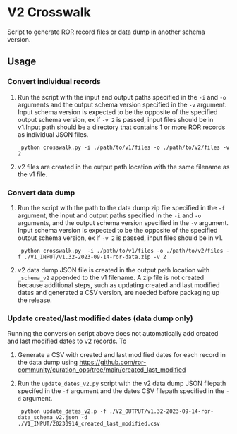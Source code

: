 # V2 Crosswalk
Script to generate ROR record files or data dump in another schema version.

## Usage

### Convert individual records
1. Run the script with the input and output paths specified in the `-i` and `-o` arguments and the output schema version specified in the `-v` argument. Input schema version is expected to be the opposite of the specified output schema version, ex if `-v 2` is passed, input files should be in v1.Input path should be a directory that contains 1 or more ROR records as individual JSON files.

        python crosswalk.py -i ./path/to/v1/files -o ./path/to/v2/files -v 2

2. v2 files are created in the output path location with the same filename as the v1 file.

### Convert data dump
1. Run the script with the path to the data dump zip file specified in the `-f` argument, the input and output paths specified in the `-i` and `-o` arguments, and the output schema version specified in the `-v` argument. Input schema version is expected to be the opposite of the specified output schema version, ex if `-v 2` is passed, input files should be in v1.

        python crosswalk.py  -i ./path/to/v1/files -o ./path/to/v2/files -f ./V1_INPUT/v1.32-2023-09-14-ror-data.zip -v 2

2. v2 data dump JSON file is created in the output path location with `_schema_v2` appended to the v1 filename. A zip file is not created because additional steps, such as updating created and last modified dates and generated a CSV version, are needed before packaging up the release.

### Update created/last modified dates (data dump only)
Running the conversion script above does not automatically add created and last modified dates to v2 records. To

1. Generate a CSV with created and last modified dates for each record in the data dump using https://github.com/ror-community/curation_ops/tree/main/created_last_modified

2. Run the `update_dates_v2.py` script with the v2 data dump JSON filepath specifed in the `-f` argument and the dates CSV filepath specified in the `-d` argument.

        python update_dates_v2.p -f ./V2_OUTPUT/v1.32-2023-09-14-ror-data_schema_v2.json -d ./V1_INPUT/20230914_created_last_modified.csv




